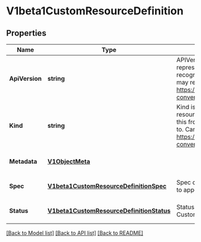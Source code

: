 # V1beta1CustomResourceDefinition

## Properties
Name | Type | Description | Notes
------------ | ------------- | ------------- | -------------
**ApiVersion** | **string** | APIVersion defines the versioned schema of this representation of an object. Servers should convert recognized schemas to the latest internal value, and may reject unrecognized values. More info: https://git.k8s.io/community/contributors/devel/api-conventions.md#resources | [optional] [default to null]
**Kind** | **string** | Kind is a string value representing the REST resource this object represents. Servers may infer this from the endpoint the client submits requests to. Cannot be updated. In CamelCase. More info: https://git.k8s.io/community/contributors/devel/api-conventions.md#types-kinds | [optional] [default to null]
**Metadata** | [**V1ObjectMeta**](v1.ObjectMeta.md) |  | [optional] [default to null]
**Spec** | [**V1beta1CustomResourceDefinitionSpec**](v1beta1.CustomResourceDefinitionSpec.md) | Spec describes how the user wants the resources to appear | [optional] [default to null]
**Status** | [**V1beta1CustomResourceDefinitionStatus**](v1beta1.CustomResourceDefinitionStatus.md) | Status indicates the actual state of the CustomResourceDefinition | [optional] [default to null]

[[Back to Model list]](../README.md#documentation-for-models) [[Back to API list]](../README.md#documentation-for-api-endpoints) [[Back to README]](../README.md)


